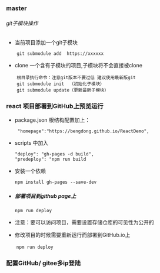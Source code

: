 ### master

###### git子模块操作
* 当前项目添加一个git子模块
```
    git submodule add  https://xxxxxx
```
* clone 一个含有子模块的项目,子模块将不会直接被clone
```
    根目录执行命令：注意git版本不要过低 建议使用最新版git
    git submodule init  （初始化子模块）
    git submodule update（更新最新子模块）
```


###  react 项目部署到GitHub上预览运行

   * package.json 根结构配置加上：

     ``` "homepage":"https://bengdong.github.io/ReactDemo",``` 

   * scripts 中加入

     ```
     "deploy": "gh-pages -d build",
     "predeploy": "npm run build
     ```

   * 安装一个依赖

     ``` 
     npm install gh-pages --save-dev
     ```

   * ##### 部署项目到github page上

     ``` 
     npm run deploy
     ```

   * 注意：要可以访问项目，需要设置存储仓库的可见性为公开的

   * 修改项目的时候需要重新运行而部署到GitHub.io上

     ​	``` npm run deploy ```
     
   ### 配置GitHub/ gitee多ip登陆
